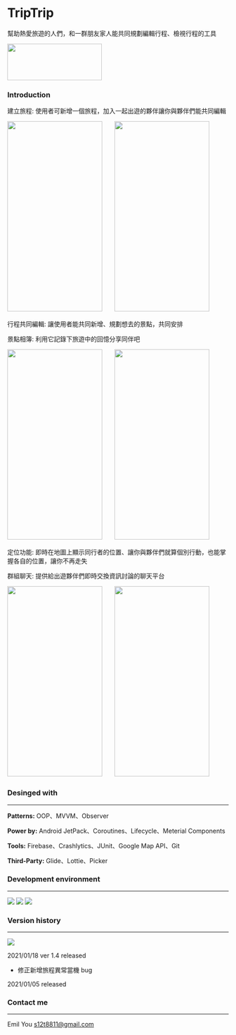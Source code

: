 # TripTrip
幫助熱愛旅遊的人們，和一群朋友家人能共同規劃編輯行程、檢視行程的工具

[<img width="215" height="83" src="https://firebasestorage.googleapis.com/v0/b/triptrip-5f1ab.appspot.com/o/google-play-badge.png?alt=media&token=0d0f7868-0e2c-49ab-bc1d-33e70daa6bfd"/>](https://play.google.com/store/apps/details?id=com.emil.triptrip)

### Introduction

建立旅程: 使用者可新增一個旅程，加入一起出遊的夥伴讓你與夥伴們能共同編輯

<img width="216" height="432" src="https://firebasestorage.googleapis.com/v0/b/triptrip-5f1ab.appspot.com/o/readme_pic%2FScreenshot_20210105-211747.png?alt=media&token=434652db-1025-4083-b7e7-beeff4d334cc"/>　　<img width="216" height="432" src="https://firebasestorage.googleapis.com/v0/b/triptrip-5f1ab.appspot.com/o/readme_pic%2FScreenshot_20210105-211805.png?alt=media&token=3e38cb5b-95fb-4378-ae15-9e8540d56d01"/> 

行程共同編輯: 讓使用者能共同新增、規劃想去的景點，共同安排

景點相簿: 利用它記錄下旅遊中的回憶分享同伴吧

<img width="216" height="432" src="https://firebasestorage.googleapis.com/v0/b/triptrip-5f1ab.appspot.com/o/readme_pic%2FScreenshot_20210105-211855.png?alt=media&token=251c6ed7-bb26-48d5-8b4a-85bbdc3a7399"/>　　<img width="216" height="432" src="https://firebasestorage.googleapis.com/v0/b/triptrip-5f1ab.appspot.com/o/readme_pic%2FScreenshot_20210105-211913.png?alt=media&token=806c2f24-2d89-47cb-943e-0cc6d8066419"/>

定位功能: 即時在地圖上顯示同行者的位置、讓你與夥伴們就算個別行動，也能掌握各自的位置，讓你不再走失

群組聊天: 提供給出遊夥伴們即時交換資訊討論的聊天平台

<img width="216" height="432" src="https://firebasestorage.googleapis.com/v0/b/triptrip-5f1ab.appspot.com/o/readme_pic%2FScreenshot_20210109-164224.png?alt=media&token=8261d7b6-867d-4add-930f-9440bb83f95d"/>　　<img width="216" height="432" src="https://firebasestorage.googleapis.com/v0/b/triptrip-5f1ab.appspot.com/o/readme_pic%2FScreenshot_20210105-212001.png?alt=media&token=2751a669-43aa-4e8e-a229-32bfe3d3b6be"/> 



### Desinged with
---
**Patterns:** OOP、MVVM、Observer

**Power by:** Android JetPack、Coroutines、Lifecycle、Meterial Components

**Tools:** Firebase、Crashlytics、JUnit、Google Map API、Git

**Third-Party:** Glide、Lottie、Picker

### Development environment
---
![](https://img.shields.io/badge/Build-Android%20Studio%204.0.1-green) ![](https://img.shields.io/badge/Support-Android%20SDK%2028%2B-blue) ![](https://img.shields.io/badge/Gradle-4.0.1-blueviolet)

### Version history
---
![](https://img.shields.io/badge/Version-1.4-blue) 

  2021/01/18 ver 1.4 released
   - 修正新增旅程異常當機 bug

  2021/01/05 released

### Contact me
---
Emil You
s12t8811@gmail.com


